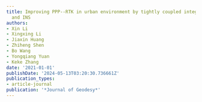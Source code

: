 ```yaml
---
title: Improving PPP--RTK in urban environment by tightly coupled integration of GNSS
  and INS
authors:
- Xin Li
- Xingxing Li
- Jiaxin Huang
- Zhiheng Shen
- Bo Wang
- Yongqiang Yuan
- Keke Zhang
date: '2021-01-01'
publishDate: '2024-05-13T03:20:30.736661Z'
publication_types:
- article-journal
publication: '*Journal of Geodesy*'
---
```

